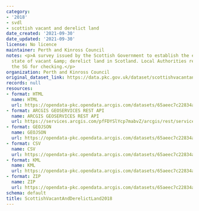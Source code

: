 ```yaml
---
category:
- '2018'
- svdl
- scottish vacant and derelict land
date_created: '2021-09-30'
date_updated: '2021-09-30'
license: No licence
maintainer: Perth and Kinross Council
notes: <p>A survey issued by the Scottish Government to establish the extent &amp;
  state of vacant &amp; derelict land in Scotland. Local Authorities return data to
  the SG for checking.</p>
organization: Perth and Kinross Council
original_dataset_link: https://data.pkc.gov.uk/dataset/scottishvacantandderelictland2018
records: null
resources:
- format: HTML
  name: HTML
  url: https://opendata-pkc.opendata.arcgis.com/datasets/65aeec7c22834a97abaad1147012f602_0
- format: ARCGIS GEOSERVICES REST API
  name: ARCGIS GEOSERVICES REST API
  url: https://services.arcgis.com/pfFDYSlYcp7mabvZ/arcgis/rest/services/SVDLS_2018/FeatureServer/0
- format: GEOJSON
  name: GEOJSON
  url: https://opendata-pkc.opendata.arcgis.com/datasets/65aeec7c22834a97abaad1147012f602_0.geojson?outSR=%7B%22latestWkid%22%3A27700%2C%22wkid%22%3A27700%7D
- format: CSV
  name: CSV
  url: https://opendata-pkc.opendata.arcgis.com/datasets/65aeec7c22834a97abaad1147012f602_0.csv?outSR=%7B%22latestWkid%22%3A27700%2C%22wkid%22%3A27700%7D
- format: KML
  name: KML
  url: https://opendata-pkc.opendata.arcgis.com/datasets/65aeec7c22834a97abaad1147012f602_0.kml?outSR=%7B%22latestWkid%22%3A27700%2C%22wkid%22%3A27700%7D
- format: ZIP
  name: ZIP
  url: https://opendata-pkc.opendata.arcgis.com/datasets/65aeec7c22834a97abaad1147012f602_0.zip?outSR=%7B%22latestWkid%22%3A27700%2C%22wkid%22%3A27700%7D
schema: default
title: ScottishVacantAndDerelictLand2018
---
```

